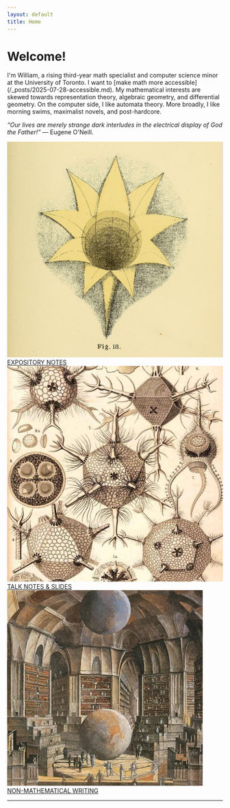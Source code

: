 ```yaml
---
layout: default
title: Home
---
```


# Welcome!
<p class="center"> I'm William, a rising third-year math specialist and computer science minor at the University of Toronto. I want to [make math more accessible](/_posts/2025-07-28-accessible.md). My mathematical interests are skewed towards representation theory, algebraic geometry, and differential geometry. On the computer side, I like automata theory. More broadly, I like morning swims, maximalist novels, and post-hardcore.</p>

<p class="center"><i>&ldquo;Our lives are merely strange dark interludes in the electrical display of God the Father!&rdquo;</i> — Eugene O'Neill.</p>

<div id="contents">
    <a href="/math.html" class="contents-item">
      <div class="card-container">
        <img src="/assets/images/expos.png" alt="Benjamin Betts">
      </div>
      <div class="font3 center">EXPOSITORY NOTES</div>
    </a>
    <a href="/talks.html" class="contents-item">
      <div class="card-container">
        <img src="/assets/images/talks.jpg" alt="Poincaré Homology Sphere">
      </div>
      <div class="font3 center">TALK NOTES & SLIDES</div>
    </a>
    <a href="/nonmath.html" class="contents-item">
      <div class="card-container">
        <img src="/assets/images/nonmath.jpg" alt="Library of Babel">
      </div>
      <div class="font3 center">NON-MATHEMATICAL WRITING</div>
    </a>
</div>

---